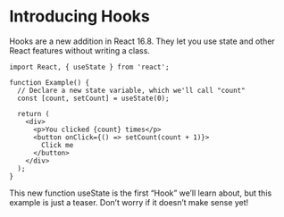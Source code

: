 # Introducing Hooks

Hooks are a new addition in React 16.8. They let you use state and other React features without writing a class.

```
import React, { useState } from 'react';

function Example() {
  // Declare a new state variable, which we'll call "count"
  const [count, setCount] = useState(0);

  return (
    <div>
      <p>You clicked {count} times</p>
      <button onClick={() => setCount(count + 1)}>
        Click me
      </button>
    </div>
  );
}
```

This new function useState is the first “Hook” we’ll learn about, but this example is just a teaser. Don’t worry if it doesn’t make sense yet!
